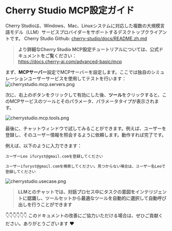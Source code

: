 # Cherry Studio MCP設定ガイド
Cherry Studioは、Windows、Mac、Linuxシステムに対応した複数の大規模言語モデル（LLM）サービスプロバイダーをサポートするデスクトップクライアントです。
Cherry Studio Github: [cherry-studio/docs/README.zh.md](https://github.com/CherryHQ/cherry-studio/blob/main/docs/README.zh.md)

> **より詳細なCherry Studio MCP設定チュートリアルについては、公式ドキュメントをご覧ください：**  
> https://docs.cherry-ai.com/advanced-basic/mcp

まず、**MCPサーバー**設定でMCPサーバーを設定します。ここでは独自のシミュレーションユーザーサービスを使用してテストを行います：
![cherrystudio.mcp.servers.png](/img/cherrystudio.mcp.servers.png)

次に、右上のボタンをクリックして有効にした後、**ツール**をクリックすると、このMCPサービスのツールとそのパラメータ、パラメータタイプが表示されます。

![cherrystudio.mcp.tools.png](/img/cherrystudio.mcp.tools.png)

最後に、チャットウィンドウで試してみることができます。例えば、ユーザーを登録し、そのユーザー情報を照会するように依頼します。動作すれば完了です。

例えば、以下のように入力できます：
```
ユーザーLeo ifuryst@gmail.comを登録してください
```

```
ユーザーifuryst@gmail.comを検索してください。見つからない場合は、ユーザー名Leoで登録してください
```

![cherrystudio.usecase.png](/img/cherrystudio.usecase.png)

> **LLMとのチャットでは、対話プロセス中にタスクの意図をインテリジェントに認識し、ツールセットから最適なツールを自動的に選択して自動呼び出しを行うことができます**

👇👇👇👇👇👇 このドキュメントの改善にご協力いただける場合は、ぜひご貢献ください。ありがとうございます ❤️ 